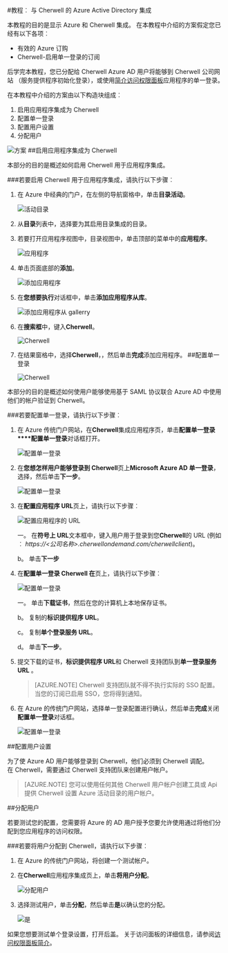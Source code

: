 <properties 
    pageTitle="教程︰ Azure Active Directory 集成与 Cherwell |Microsoft Azure" 
    description="了解如何使用 Azure Active Directory Cherwell 启用单一登录、 自动化资源调配，以及更多 ！" 
    services="active-directory" 
    authors="jeevansd"  
    documentationCenter="na" 
    manager="femila"/>
<tags 
    ms.service="active-directory" 
    ms.devlang="na" 
    ms.topic="article" 
    ms.tgt_pltfrm="na" 
    ms.workload="identity" 
    ms.date="10/14/2016" 
    ms.author="jeedes" />

#<a name="tutorial-azure-active-directory-integration-with-cherwell"></a>教程︰ 与 Cherwell 的 Azure Active Directory 集成

本教程的目的是显示 Azure 和 Cherwell 集成。 在本教程中介绍的方案假定您已经有以下各项︰

-   有效的 Azure 订购
-   Cherwell-启用单一登录的订阅

后学完本教程，您已分配给 Cherwell Azure AD 用户将能够到 Cherwell 公司网站 （服务提供程序初始化登录），或使用[简介访问权限面板](active-directory-saas-access-panel-introduction.md)应用程序的单一登录。

在本教程中介绍的方案由以下构造块组成︰

1.  启用应用程序集成为 Cherwell
2.  配置单一登录
3.  配置用户设置
4.  分配用户

![方案](./media/active-directory-saas-cherwell-tutorial/IC798988.png "方案")
##<a name="enabling-the-application-integration-for-cherwell"></a>启用应用程序集成为 Cherwell

本部分的目的是概述如何启用 Cherwell 用于应用程序集成。

###<a name="to-enable-the-application-integration-for-cherwell-perform-the-following-steps"></a>若要启用 Cherwell 用于应用程序集成，请执行以下步骤︰

1.  在 Azure 中经典的门户，在左侧的导航窗格中，单击**目录活动**。

    ![活动目录](./media/active-directory-saas-cherwell-tutorial/IC700993.png "活动目录")

2.  从**目录**列表中，选择要为其启用目录集成的目录。

3.  若要打开应用程序视图中，目录视图中，单击顶部的菜单中的**应用程序**。

    ![应用程序](./media/active-directory-saas-cherwell-tutorial/IC700994.png "应用程序")

4.  单击页面底部的**添加**。

    ![添加应用程序](./media/active-directory-saas-cherwell-tutorial/IC749321.png "添加应用程序")

5.  在**您想要执行**对话框中，单击**添加应用程序从库**。

    ![添加应用程序从 gallerry](./media/active-directory-saas-cherwell-tutorial/IC749322.png "添加应用程序从 gallerry")

6.  在**搜索框**中，键入**Cherwell**。

    ![Cherwell](./media/active-directory-saas-cherwell-tutorial/IC798989.png "Cherwell")

7.  在结果窗格中，选择**Cherwell**，，然后单击**完成**添加应用程序。
##<a name="configuring-single-sign-on"></a>配置单一登录

    ![Cherwell](./media/active-directory-saas-cherwell-tutorial/IC798996.png "Cherwell")

本部分的目的是概述如何使用户能够使用基于 SAML 协议联合 Azure AD 中使用他们的帐户验证到 Cherwell。

###<a name="to-configure-single-sign-on-perform-the-following-steps"></a>若要配置单一登录，请执行以下步骤︰

1.  在 Azure 传统门户网站，在**Cherwell**集成应用程序页，单击**配置单一登录****配置单一登录**对话框打开。

    ![配置单一登录](./media/active-directory-saas-cherwell-tutorial/IC798990.png "配置单一登录")

2.  在**您想怎样用户能够登录到 Cherwell**页上**Microsoft Azure AD 单一登录**，选择，然后单击**下一步**。

    ![配置单一登录](./media/active-directory-saas-cherwell-tutorial/IC798991.png "配置单一登录")

3.  在**配置应用程序 URL**页上，请执行以下步骤︰

    ![配置应用程序的 URL](./media/active-directory-saas-cherwell-tutorial/IC798992.png "配置应用程序的 URL")

    一。  在**符号上 URL**文本框中，键入用户用于登录到您**Cherwell**的 URL (例如︰ *https://\<公司名称\>.cherwellondemand.com/cherwellclient*)。

    b。  单击**下一步**

4.  在**配置单一登录 Cherwell 在**页上，请执行以下步骤︰

    ![配置单一登录](./media/active-directory-saas-cherwell-tutorial/IC798993.png "配置单一登录")

    一。  单击**下载证书**，然后在您的计算机上本地保存证书。

    b。  复制的**标识提供程序 URL**。

    c。  复制**单个登录服务 URL**。

    d。  单击**下一步**。

5.  提交下载的证书，**标识提供程序 URL**和 Cherwell 支持团队到**单一登录服务 URL** 。

    >[AZURE.NOTE] Cherwell 支持团队就不得不执行实际的 SSO 配置。
当您的订阅已启用 SSO，您将得到通知。

6.  在 Azure 的传统门户网站，选择单一登录配置进行确认，然后单击**完成**关闭**配置单一登录**对话框。

    ![配置单一登录](./media/active-directory-saas-cherwell-tutorial/IC798994.png "配置单一登录")

##<a name="configuring-user-provisioning"></a>配置用户设置

为了使 Azure AD 用户能够登录到 Cherwell，他们必须到 Cherwell 调配。  
在 Cherwell，需要通过 Cherwell 支持团队来创建用户帐户。

>[AZURE.NOTE] 您可以使用任何其他 Cherwell 用户帐户创建工具或 Api 提供 Cherwell 设置 Azure 活动目录的用户帐户。

##<a name="assigning-users"></a>分配用户

若要测试您的配置，您需要将 Azure 的 AD 用户授予您要允许使用通过将他们分配到您应用程序的访问权限。

###<a name="to-assign-users-to-cherwell-perform-the-following-steps"></a>若要将用户分配到 Cherwell，请执行以下步骤︰

1.  在 Azure 的传统门户网站，将创建一个测试帐户。

2.  在**Cherwell**应用程序集成页上，单击**将用户分配**。

    ![分配用户](./media/active-directory-saas-cherwell-tutorial/IC798995.png "分配用户")

3.  选择测试用户，单击**分配**，然后单击**是**以确认您的分配。

    ![是](./media/active-directory-saas-cherwell-tutorial/IC767830.png "是")

如果您想要测试单个登录设置，打开后盖。 关于访问面板的详细信息，请参阅[访问权限面板简介](active-directory-saas-access-panel-introduction.md)。
